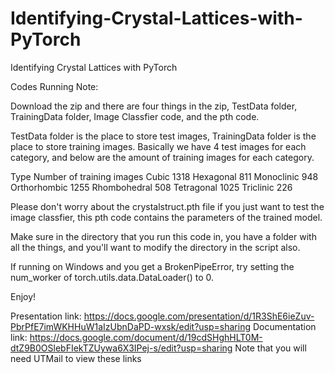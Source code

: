 # Identifying-Crystal-Lattices-with-PyTorch
Identifying Crystal Lattices with PyTorch

Codes Running Note: 

Download the zip and there are four things in the zip, TestData folder, TrainingData folder, Image Classfier code, and the pth code.

TestData folder is the place to store test images, TrainingData folder is the place to store training images. Basically we have 4 test
images for each category, and below are the amount of training images for each category.

Type                          Number of training images
Cubic                                  1318
Hexagonal                              811
Monoclinic                             948
Orthorhombic                           1255
Rhombohedral                           508
Tetragonal                             1025
Triclinic                              226

Please don't worry about the crystalstruct.pth file if you just want to test the image classfier, this pth code contains the parameters 
of the trained model.

Make sure in the directory that you run this code in, you have a folder with all the things, and you'll want to modify the directory in 
the script also.

If running on Windows and you get a BrokenPipeError, try setting the num_worker of torch.utils.data.DataLoader() to 0.

Enjoy!

Presentation link: https://docs.google.com/presentation/d/1R3ShE6ieZuv-PbrPfE7imWKHHuW1aIzUbnDaPD-wxsk/edit?usp=sharing 
Documentation link: https://docs.google.com/document/d/19cdSHghHLT0M-dtZ9B0OSlebFIekTZUywa6X3IPej-s/edit?usp=sharing
Note that you will need UTMail to view these links
